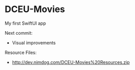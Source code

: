 # DCEU-Movies
My first SwiftUI app

Next commit:
- Visual improvements

Resource Files:
- http://dev.nimdog.com/DCEU-Movies%20Resources.zip
